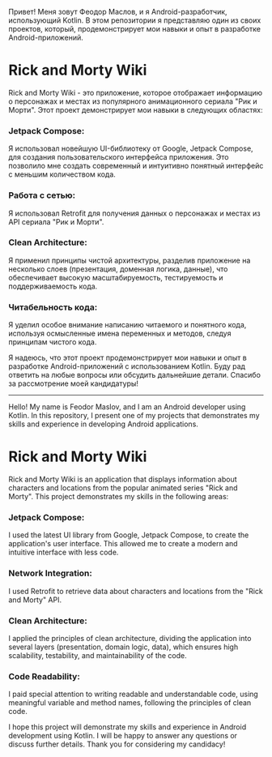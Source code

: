 Привет! Меня зовут Феодор Маслов, и я Android-разработчик, использующий Kotlin. В этом репозитории я представляю один из своих проектов, который, продемонстрирует мои навыки и опыт в разработке Android-приложений.

# Rick and Morty Wiki

Rick and Morty Wiki - это приложение, которое отображает информацию о персонажах и местах из популярного анимационного сериала "Рик и Морти". Этот проект демонстрирует мои навыки в следующих областях:

### Jetpack Compose: 
Я использовал новейшую UI-библиотеку от Google, Jetpack Compose, для создания пользовательского интерфейса приложения. Это позволило мне создать современный и интуитивно понятный интерфейс с меньшим количеством кода.

### Работа с сетью: 
Я использовал Retrofit для получения данных о персонажах и местах из API сериала "Рик и Морти".

### Clean Architecture: 
Я применил принципы чистой архитектуры, разделив приложение на несколько слоев (презентация, доменная логика, данные), что обеспечивает высокую масштабируемость, тестируемость и поддерживаемость кода.

### Читабельность кода: 
Я уделил особое внимание написанию читаемого и понятного кода, используя осмысленные имена переменных и методов, следуя принципам чистого кода.

Я надеюсь, что этот проект продемонстрирует мои навыки и опыт в разработке Android-приложений с использованием Kotlin. Буду рад ответить на любые вопросы или обсудить дальнейшие детали. Спасибо за рассмотрение моей кандидатуры!

*************************

Hello! My name is Feodor Maslov, and I am an Android developer using Kotlin. In this repository, I present one of my projects that demonstrates my skills and experience in developing Android applications.

# Rick and Morty Wiki

Rick and Morty Wiki is an application that displays information about characters and locations from the popular animated series "Rick and Morty". This project demonstrates my skills in the following areas:


### Jetpack Compose: 
I used the latest UI library from Google, Jetpack Compose, to create the application's user interface. This allowed me to create a modern and intuitive interface with less code.

### Network Integration: 
I used Retrofit to retrieve data about characters and locations from the "Rick and Morty" API.

### Clean Architecture: 
I applied the principles of clean architecture, dividing the application into several layers (presentation, domain logic, data), which ensures high scalability, testability, and maintainability of the code.

### Code Readability: 
I paid special attention to writing readable and understandable code, using meaningful variable and method names, following the principles of clean code.

I hope this project will demonstrate my skills and experience in Android development using Kotlin. I will be happy to answer any questions or discuss further details. Thank you for considering my candidacy!
